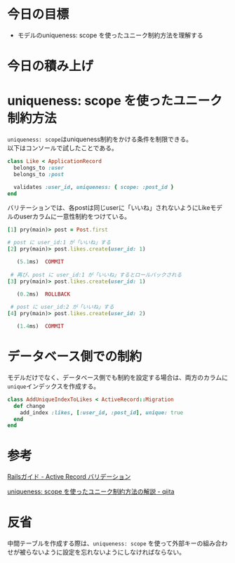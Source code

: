 # 今日の目標

- モデルのuniqueness: scope を使ったユニーク制約方法を理解する

# 今日の積み上げ

# uniqueness: scope を使ったユニーク制約方法

`uniqueness: scope`はuniqueness制約をかける条件を制限できる。  
以下はコンソールで試したことである。

```ruby
class Like < ApplicationRecord
  belongs_to :user
  belongs_to :post

  validates :user_id, uniqueness: { scope: :post_id }
end
```
バリテーションでは、各postは同じuserに「いいね」されないようにLikeモデルのuserカラムに一意性制約をつけている。

```ruby
[1] pry(main)> post = Post.first

# post に user_id:1 が「いいね」する
[2] pry(main)> post.likes.create(user_id: 1)

   (5.1ms)  COMMIT
 
 # 再び、post に user_id:1 が「いいね」するとロールバックされる
[3] pry(main)> post.likes.create(user_id: 1)

   (0.2ms)  ROLLBACK
 
 # post に user_id:2 が「いいね」する
[4] pry(main)> post.likes.create(user_id: 2)

   (1.4ms)  COMMIT

```

# データベース側での制約

モデルだけでなく、データベース側でも制約を設定する場合は、両方のカラムに`unique`インデックスを作成する。

```ruby
class AddUniqueIndexToLikes < ActiveRecord::Migration
  def change
    add_index :likes, [:user_id, :post_id], unique: true
  end
end
```

# 参考

[Railsガイド - Active Record バリデーション](https://railsguides.jp/active_record_validations.html#uniqueness)

[uniqueness: scope を使ったユニーク制約方法の解説 - qiita](https://qiita.com/j-sunaga/items/d7f0e944baad6e56206c)

# 反省

中間テーブルを作成する際は、`uniqueness: scope` を使って外部キーの組み合わせが被らないように設定を忘れないようにしなければならない。